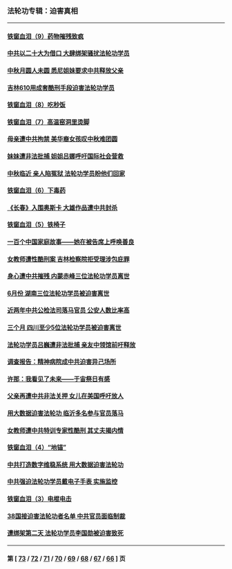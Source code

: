 ### 法轮功专辑：迫害真相
---
#### [铁窗血泪（9）药物摧残致疯](../../pages/nf4379/n13819243.md?09140430) 
#### [中共以二十大为借口 大肆绑架骚扰法轮功学员](../../pages/nf4379/n13819570.md?09140430) 
#### [中秋月圆人未圆 悉尼姐妹要求中共释放父亲](../../pages/nf4379/n13819642.md?09140430) 
#### [吉林610用成套酷刑手段迫害法轮功学员](../../pages/nf4379/n13814775.md?09140430) 
#### [铁窗血泪（8）吃秒饭](../../pages/nf4379/n13813761.md?09140430) 
#### [铁窗血泪（7）高温窑洞里烫脚](../../pages/nf4379/n13816073.md?09140430) 
#### [母亲遭中共拘禁 美华裔女孩叹中秋难团圆](../../pages/nf4379/n13815894.md?09140430) 
#### [妹妹遭非法批捕 姐姐吕娜呼吁国际社会营救](../../pages/nf4379/n13814832.md?09140430) 
#### [中秋临近 亲人陷冤狱 法轮功学员盼他们回家](../../pages/nf4379/n13814674.md?09140430) 
#### [铁窗血泪（6）下毒药](../../pages/nf4379/n13793192.md?09140430) 
#### [《长春》入围奥斯卡 大雄作品遭中共封杀](../../pages/nf4379/n13813594.md?09140430) 
#### [铁窗血泪（5）铁椅子](../../pages/nf4379/n13805871.md?09140430) 
#### [一百个中国家庭故事——她在被告席上呼唤善良](../../pages/nf4379/n13805472.md?09140430) 
#### [女教师遭性酷刑案 吉林检察院拒受理涉包庇罪](../../pages/nf4379/n13808837.md?09140430) 
#### [身心遭中共摧残 内蒙赤峰三位法轮功学员离世](../../pages/nf4379/n13808436.md?09140430) 
#### [6月份 湖南三位法轮功学员被迫害离世](../../pages/nf4379/n13807730.md?09140430) 
#### [近两年中共公检法司落马官员 公安人数比率高](../../pages/nf4379/n13807094.md?09140430) 
#### [三个月 四川至少5位法轮功学员被迫害离世](../../pages/nf4379/n13807221.md?09140430) 
#### [法轮功学员吕巍遭非法批捕 亲友中领馆前吁释放](../../pages/nf4379/n13806418.md?09140430) 
#### [调查报告：精神病院成中共迫害异己场所](../../pages/nf4379/n13806163.md?09140430) 
#### [许那：我看见了未来——于宙祭日有感](../../pages/nf4379/n13805469.md?09140430) 
#### [父亲再遭中共非法关押 女儿在美国呼吁放人](../../pages/nf4379/n13804643.md?09140430) 
#### [用大数据迫害法轮功 临沂多名参与官员落马](../../pages/nf4379/n13803374.md?09140430) 
#### [女教师遭中共特训专家性酷刑 其丈夫揭内情](../../pages/nf4379/n13802924.md?09140430) 
#### [铁窗血泪（4）“地锚”](../../pages/nf4379/n13801004.md?09140430) 
#### [中共打造数字维稳系统 用大数据迫害法轮功](../../pages/nf4379/n13799087.md?09140430) 
#### [中共强迫法轮功学员戴电子手表 实施监控](../../pages/nf4379/n13800403.md?09140430) 
#### [铁窗血泪（3）电棍电击](../../pages/nf4379/n13798789.md?09140430) 
#### [38国接迫害法轮功者名单 中共官员面临制裁](../../pages/nf4379/n13799696.md?09140430) 
#### [遭绑架第二天 法轮功学员李国勋被迫害致死](../../pages/nf4379/n13797464.md?09140430) 

---
#### 第 [ [73](./73.md?09140430) / [72](./72.md?09140430) / [71](./71.md?09140430) / [70](./70.md?09140430) / [69](./69.md?09140430) / [68](./68.md?09140430) / [67](./67.md?09140430) / [66](./66.md?09140430) ] 页
